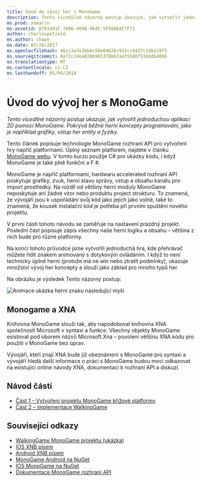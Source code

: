 ```yaml
---
title: Úvod do vývoj her s MonoGame
description: Tento vícedílné názorný postup ukazuje, jak vytvořit jednoduchou aplikaci 2D pomocí MonoGame.  Pokrývá běžné herní koncepty programování, jako je například grafiky, vstup her entity a fyziky.
ms.prod: xamarin
ms.assetid: D781401F-7A96-4098-9645-5F98AEAF7F71
author: charlespetzold
ms.author: chape
ms.date: 03/28/2017
ms.openlocfilehash: 46cc3a7e3bb6c58e04626c9d2cc9437c16ba19f5
ms.sourcegitcommit: 0a72c7dea020b965378b6314f558bf5360dbd066
ms.translationtype: MT
ms.contentlocale: cs-CZ
ms.lasthandoff: 05/09/2018
---
```

# <a name="introduction-to-game-development-with-monogame"></a>Úvod do vývoj her s MonoGame

_Tento vícedílné názorný postup ukazuje, jak vytvořit jednoduchou aplikaci 2D pomocí MonoGame.  Pokrývá běžné herní koncepty programování, jako je například grafiky, vstup her entity a fyziky._

Tento článek popisuje technologie MonoGame rozhraní API pro vytvoření hry napříč platformami. Úplný seznam platforem, najdete v článku [MonoGame webu](http://www.monogame.net/). V tomto kurzu použije C# pro ukázky kódu, i když MonoGame je také plně funkční a F #.

MonoGame je napříč platformami, hardwaru accelerated rozhraní API poskytuje grafiky, zvuk, herní stavu správy, vstup a obsahu kanálu pro import prostředky. Na rozdíl od většiny herní moduly MonoGame neposkytuje ani žádné vzor nebo produktu project strukturu.  To znamená, že vývojáři jsou k uspořádání svůj kód jako jejich jako volné, také to znamená, že kousek instalační kód je potřeba při prvním spuštění nového projektu.

V první části tohoto návodu se zaměřuje na nastavení prázdný projekt. Poslední část popisuje zápis všechny naše herní logiku a obsahu – většina z nich bude pro různé platformy.

Na konci tohoto průvodce jsme vytvořili jednoduchá hra, kde přehrávač můžete řídit znakem animovaný s dotykovým ovládáním.  I když to není technicky úplné herní (protože má ne win nebo ztratit podmínky), ukazuje množství vývoj her koncepty a slouží jako základ pro mnoho typů her. 

Na obrázku je výsledek Tento názorný postup:

![Animace ukázka herní znaku následující myši](images/image1.gif)

## <a name="monogame-and-xna"></a>Monogame a XNA

Knihovna MonoGame slouží tak, aby napodoboval knihovna XNA společnosti Microsoft v syntaxi a funkce.  Všechny objekty MonoGame existovat pod oborem názvů Microsoft.Xna – povolení většinu XNA kódu pro použití v MonoGame bez úprav. 

Vývojáři, kteří znají XNA bude již obeznámeni s MonoGame pro syntaxi a vývojáři hledá další informace o práci s MonoGame budou moci odkazovat na existující online návody XNA, dokumentaci k rozhraní API a diskuzí.


## <a name="walkthrough-parts"></a>Návod částí

- [Část 1 – Vytvoření projektu MonoGame křížové platformy](~/graphics-games/monogame/introduction/part1.md)
- [Část 2 – implementace WalkingGame](~/graphics-games/monogame/introduction/part2.md)

## <a name="related-links"></a>Související odkazy

- [WalkingGame MonoGame projektu (ukázka)](https://developer.xamarin.com/samples/mobile/WalkingGameMG/)
- [IOS XNB písem](https://github.com/mono/CocosSharp/tree/master/Samples/GameStarterKit/GameStarterKit/Content/fonts)
- [Android XNB písem](https://github.com/mono/CocosSharp/tree/master/Samples/GameStarterKit/GameStarterKit/Assets/Content/fonts)
- [MonoGame Android na NuGet](https://www.nuget.org/packages/MonoGame.Framework.Android/)
- [IOS MonoGame na NuGet](https://www.nuget.org/packages/MonoGame.Framework.iOS/)
- [Dokumentace MonoGame rozhraní API](http://www.monogame.net/documentation/?page=main)
